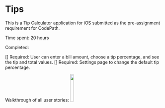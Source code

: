 # Tips
This is a Tip Calculator application for iOS submitted as the pre-assignment requirement for CodePath.

Time spent: 20 hours

Completed:

[] Required: User can enter a bill amount, choose a tip percentage, and see the tip and total values.
[] Required: Settings page to change the default tip percentage.

Walkthrough of all user stories:
<img src="https://cloud.githubusercontent.com/assets/14104944/11002294/7f6b55de-84de-11e5-912e-87bb2950679e.gif" width="15%"></img> 
